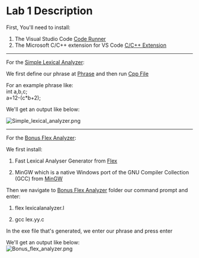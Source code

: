 # Lab 1 Description

First, You'll need to install:</br>

1. The Visual Studio Code [Code Runner](https://marketplace.visualstudio.com/items?itemName=formulahendry.code-runner)
2. The Microsoft C/C++ extension for VS Code [C/C++ Extension](https://marketplace.visualstudio.com/items?itemName=ms-vscode.cpptools)

***

For the [Simple Lexical Analyzer](lab1/simple_lexical_analyzer):
</br>

We first define our phrase at [Phrase](lab1/simple_lexical_analyzer/lexicalanalyzer.cpp) and then run [Cpp File](../lab1/simple_lexical_analyzer/lexicalanalyzer.cpp)

For an example phrase like: </br> int a,b,c; </br> a=12-(c*b+2);

We'll get an output like below:</br>

![Simple_lexical_analyzer.png](screenshots/simple_lexical_analyzer.png")

***

For the [Bonus Flex Analyzer](lab1/bonus_flex_analyzer):
</br>

We first install:

1. Fast Lexical Analyser Generator from [Flex](https://sourceforge.net/projects/gnuwin32/files/flex/2.5.4a-1/flex-2.5.4a-1.exe/download?use_mirror=liquidtelecom&download=)

2. MinGW which is a native Windows port of the GNU Compiler Collection (GCC) from [MinGW](https://osdn.net/projects/mingw/releases/)

Then we navigate to [Bonus Flex Analyzer](lab1/bonus_flex_analyzer) folder our command prompt and enter:

1. flex lexicalanalyzer.l

2. gcc lex.yy.c

In the exe file that's generated, we enter our phrase and press enter

We'll get an output like below:</br>
    ![Bonus_flex_analyzer.png](screenshots/bonus_flex_analyzer.png")
